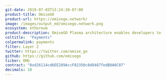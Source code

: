 ```yaml
---
git-date: 2019-07-03T13:24:38-07:00
product-title: OmiseGO
product-url: https://omisego.network/
image: /images/output_md/omisego.network.png
ecosystem: ethereum
product-description: OmiseGO Plasma architecture enables developers to build a L2 Applications with high throughputs and strong safety guarantees.
coltitle:  "Payments"
colpermalink: payments
filter: Layer 2
twitter: https://twitter.com/omise_go
github: https://github.com/omisego
ticker: OMG
contract: "0xd26114cd6EE289AccF82350c8d8487fedB8A0C07"
decimals: 18
---
```

